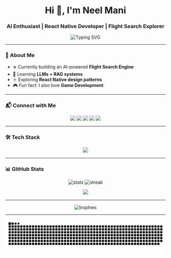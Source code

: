 <h1 align="center">Hi 👋, I'm Neel Mani</h1>
<h3 align="center">AI Enthusiast | React Native Developer | Flight Search Explorer</h3>

<p align="center">
  <img src="https://readme-typing-svg.herokuapp.com?font=Fira+Code&pause=1200&color=FF5733&width=500&lines=AI+%26+RAG+Learner;React+Native+Developer;Building+Flight+Search+Engines✈️;Always+Exploring+New+Ideas" alt="Typing SVG" />
</p>

---

### 🌱 About Me  
- ✈️ Currently building an AI-powered **Flight Search Engine**  
- 🤖 Learning **LLMs + RAG systems**  
- ⚛️ Exploring **React Native design patterns**  
- 🎮 Fun fact: I also love **Game Development**  

---

### 📬 Connect with Me  
<p align="center">
  <a href="https://linkedin.com/in/your-link"><img src="https://skillicons.dev/icons?i=linkedin" width="35px"/></a>
  <a href="https://twitter.com/your-handle"><img src="https://skillicons.dev/icons?i=twitter" width="35px"/></a>
  <a href="https://instagram.com/your-handle"><img src="https://skillicons.dev/icons?i=instagram" width="35px"/></a>
  <a href="https://leetcode.com/your-handle"><img src="https://skillicons.dev/icons?i=leetcode" width="35px"/></a>
  <a href="https://auth.geeksforgeeks.org/user/your-handle"><img src="https://img.icons8.com/color/48/000000/GeeksforGeeks.png" width="35px"/></a>
</p>

---

### 🛠️ Tech Stack  
<p align="center">
  <img src="https://skillicons.dev/icons?i=python,react,nodejs,aws,pandas,sklearn" />
</p>

---

### 📊 GitHub Stats  
<p align="center">
  <img src="https://github-readme-stats.vercel.app/api?username=NeelTiwary&show_icons=true&theme=radical" alt="stats" height="160"/>
  <img src="https://github-readme-streak-stats.herokuapp.com/?user=NeelTiwary&theme=radical" alt="streak" height="160"/>
</p>

<p align="center">
  <img src="https://github-readme-stats.vercel.app/api/top-langs/?username=your-username&layout=compact&theme=radical" height="160"/>
</p>

---

<p align="center">
  <img src="https://github-profile-trophy.vercel.app/?username=your-username&theme=onedark&row=1&column=6" alt="trophies" />
</p>

---

<p align="center">
  <img src="https://raw.githubusercontent.com/Platane/snk/output/github-contribution-grid-snake.svg" alt="snake animation"/>
</p>

